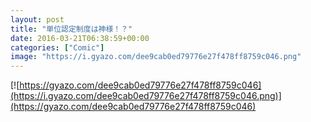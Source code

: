 ```yaml
---
layout: post
title: "単位認定制度は神様！？"
date: 2016-03-21T06:38:59+00:00
categories: ["Comic"]
image: "https://i.gyazo.com/dee9cab0ed79776e27f478ff8759c046.png"
---
```


[![https://gyazo.com/dee9cab0ed79776e27f478ff8759c046](https://i.gyazo.com/dee9cab0ed79776e27f478ff8759c046.png)](https://gyazo.com/dee9cab0ed79776e27f478ff8759c046)